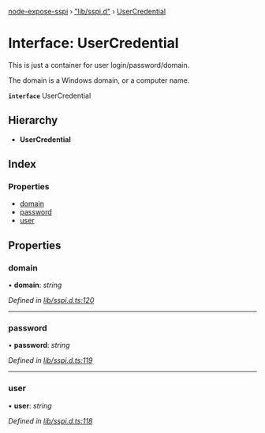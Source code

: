 [node-expose-sspi](../README.md) › ["lib/sspi.d"](../modules/_lib_sspi_d_.md) › [UserCredential](_lib_sspi_d_.usercredential.md)

# Interface: UserCredential

This is just a container for user login/password/domain.

The domain is a Windows domain, or a computer name.

**`interface`** UserCredential

## Hierarchy

* **UserCredential**

## Index

### Properties

* [domain](_lib_sspi_d_.usercredential.md#domain)
* [password](_lib_sspi_d_.usercredential.md#password)
* [user](_lib_sspi_d_.usercredential.md#user)

## Properties

###  domain

• **domain**: *string*

*Defined in [lib/sspi.d.ts:120](https://github.com/jlguenego/node-expose-sspi/blob/b79cf99/lib/sspi.d.ts#L120)*

___

###  password

• **password**: *string*

*Defined in [lib/sspi.d.ts:119](https://github.com/jlguenego/node-expose-sspi/blob/b79cf99/lib/sspi.d.ts#L119)*

___

###  user

• **user**: *string*

*Defined in [lib/sspi.d.ts:118](https://github.com/jlguenego/node-expose-sspi/blob/b79cf99/lib/sspi.d.ts#L118)*
